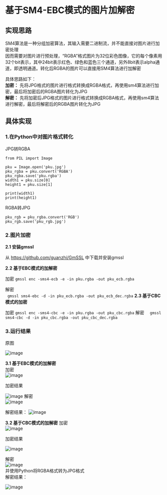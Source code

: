 # 基于SM4-EBC模式的图片加解密
## 实现思路
SM4算法是一种分组加密算法，其输入需要二进制流，并不能直接对图片进行加密处理  
因而需要对图片进行预处理，“RGBA”格式图片为32位彩色图像，它的每个像素用32个bit表示，其中24bit表示红色、绿色和蓝色三个通道，另外8bit表示alpha通道，即透明通道。转化后RGBA的图片可以直接用SM4算法进行加解密  
  
具体思路如下：  
**加密：** 先将JPG格式的图片进行格式转换成RGBA格式，再使用sm4算法进行加密，最后将加密后的RGBA图片转化为JPG  
**解密：** 先将加密后JPG格式的图片进行格式转换成RGBA格式，再使用sm4算法进行解密，最后将解密后的RGBA图片转化为JPG  

## 具体实现
### 1.在Python中对图片格式转化  
JPG转RGBA  
```
from PIL import Image
 
pku = Image.open('pku.jpg')
pku_rgba = pku.convert('RGBA')
pku_rgba.save('pku.rgba')
width1 = pku.size[0]
height1 = pku.size[1]

print(width1)
print(height1)
```
RGBA转JPG
```
pku_rgb = pku_rgba.convert('RGB')
pku_rgb.save('pku_rgb.jpg')
```

### 2.图片加密   
**2.1 安装gmssl**  
  
从 https://github.com/guanzhi/GmSSL 中下载并安装gmssl 

**2.2 基于EBC模式的加解密**  

加密 
` gmssl enc -sms4-ecb -e -in pku.rgba -out pku_ecb.rgba `

解密  
` gmssl sms4-ebc -d -in pku_ecb.rgba -out pku_ecb_dec.rgba`
**2.3 基于CBC模式的加密**  


加密 
` gmssl enc -sms4-cbc -e -in pku.rgba -out pku_cbc.rgba `
解密 
`  gmssl sms4-cbc -d -in pku_cbc.rgba -out pku_cbc_dec.rgba`



 ### 3.运行结果  
 原图  
  
![image](https://github.com/zjc960118/sm4/blob/master/image/sm4_pku/pku.jpg)  



**3.1 基于EBC模式的加解密**  
 加密  
![image](https://github.com/zjc960118/sm4/blob/master/image/%E8%BF%90%E8%A1%8C%E6%88%AA%E5%9B%BE/%E5%B1%8F%E5%B9%95%E5%BF%AB%E7%85%A7%202019-10-20%20%E4%B8%8A%E5%8D%882.32.40.png)  

加密结果 

![image](https://github.com/zjc960118/sm4/blob/master/image/sm4_pku/pku_ecb.jpg) 
解密   
![image](https://github.com/zjc960118/sm4/blob/master/image/%E8%BF%90%E8%A1%8C%E6%88%AA%E5%9B%BE/%E5%B1%8F%E5%B9%95%E5%BF%AB%E7%85%A7%202019-10-20%20%E4%B8%8B%E5%8D%883.21.43.png)  
 
解密结果：
![image](https://github.com/zjc960118/sm4/blob/master/image/sm4_pku/pku_ecb_dec.jpg)  

**3.2 基于CBC模式的加解密** 
加密  
![image](https://github.com/zjc960118/sm4/blob/master/image/%E8%BF%90%E8%A1%8C%E6%88%AA%E5%9B%BE/%E5%B1%8F%E5%B9%95%E5%BF%AB%E7%85%A7%202019-10-20%20%E4%B8%8B%E5%8D%883.22.46.png) 

加密结果  

![image](https://github.com/zjc960118/sm4/blob/master/image/sm4_pku/pku_cbc.jpg) 

解密  
![image](https://github.com/zjc960118/sm4/blob/master/image/%E8%BF%90%E8%A1%8C%E6%88%AA%E5%9B%BE/%E5%B1%8F%E5%B9%95%E5%BF%AB%E7%85%A7%202019-10-20%20%E4%B8%8B%E5%8D%883.22.56.png)  
并使用Python将RGBA格式转为JPG格式  
解密结果：  
  
![image](https://github.com/zjc960118/sm4/blob/master/image/sm4_pku/pku_cbc_dec.jpg)







